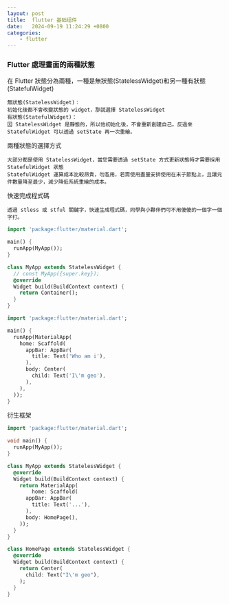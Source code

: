 ```yaml
---
layout: post
title:  flutter 基础组件
date:   2024-09-19 11:24:29 +0800
categories: 
    - flutter
---
```


### Flutter 處理畫面的兩種狀態

在 Flutter 狀態分為兩種，一種是無狀態(StatelessWidget)和另一種有狀態(StatefulWidget)

    無狀態(StatelessWidget)：
    初始化後都不會改變狀態的 widget，那就選擇 StatelessWidget
    有狀態(StatefulWidget)：
    因 StatelessWidget 是靜態的，所以他初始化後，不會重新創建自己。反過來StatefulWidget 可以透過 setState 再一次重繪。

兩種狀態的選擇方式

    大部分都是使用 StatelessWidget，當您需要透過 setState 方式更新狀態時才需要採用 StatefulWidget 狀態
    StatefulWidget 運算成本比較昂貴，勿濫用，若需使用盡量安排使用在末子節點上，且讓元件數量降至最少，減少降低系統重繪的成本。

快速完成程式碼

    透過 stless 或 stful 關鍵字，快速生成程式碼，同學與小夥伴們可不用傻傻的一個字一個字打。

```dart
import 'package:flutter/material.dart';

main() {
  runApp(MyApp());
}

class MyApp extends StatelessWidget {
  // const MyApp({super.key});
  @override
  Widget build(BuildContext context) {
    return Container();
  }
}
```

```dart
import 'package:flutter/material.dart';

main() {
  runApp(MaterialApp(
    home: Scaffold(
      appBar: AppBar(
        title: Text('Who am i'),
      ),
      body: Center(
        child: Text('I\'m geo'),
      ),
    ),
  ));
}
```

衍生框架

```dart
import 'package:flutter/material.dart';

void main() {
  runApp(MyApp());
}

class MyApp extends StatelessWidget {
  @override
  Widget build(BuildContext context) {
    return MaterialApp(
        home: Scaffold(
      appBar: AppBar(
        title: Text('...'),
      ),
      body: HomePage(),
    ));
  }
}

class HomePage extends StatelessWidget {
  @override
  Widget build(BuildContext context) {
    return Center(
      child: Text("I\'m geo"),
    );
  }
}
```
